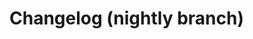# Changelog (nightly branch)

<!--
his changelog is for tracking changes made to the nightly branch (see:
https://docs.tutor.overhang.io/tutorials/nightly.html). The format of this file is identical
to the CHANGELOG.md file, except that there are not releases or "Unrelased sections. Entries
will be backported to the master branch at every major release.
When backporting changes to master, we should keep only the entries that correspond to user-
facing changes.
-->

